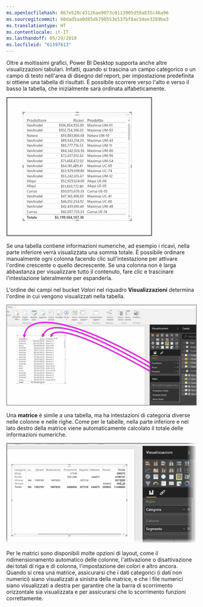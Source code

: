 ```yaml
---
ms.openlocfilehash: 867e528c43126ae9073c0113905d59a835c46a96
ms.sourcegitcommit: 60dad5aa0d85db790553e537bf8ac34ee3289ba3
ms.translationtype: HT
ms.contentlocale: it-IT
ms.lasthandoff: 05/29/2019
ms.locfileid: "61397613"
---
```

Oltre a moltissimi grafici, Power BI Desktop supporta anche altre visualizzazioni tabulari. Infatti, quando si trascina un campo categorico o un campo di testo nell'area di disegno del report, per impostazione predefinita si ottiene una tabella di risultati. È possibile scorrere verso l'alto e verso il basso la tabella, che inizialmente sarà ordinata alfabeticamente.

![](media/3-6-create-tables-matrixes/3-6_1.png)

Se una tabella contiene informazioni numeriche, ad esempio i ricavi, nella parte inferiore verrà visualizzata una somma totale. È possibile ordinare manualmente ogni colonna facendo clic sull'intestazione per attivare l'ordine crescente o quello decrescente. Se una colonna non è larga abbastanza per visualizzare tutto il contenuto, fare clic e trascinare l'intestazione lateralmente per espanderla.

L'ordine dei campi nel bucket *Valori* nel riquadro **Visualizzazioni** determina l'ordine in cui vengono visualizzati nella tabella.

![](media/3-6-create-tables-matrixes/3-6_2.png)

Una **matrice** è simile a una tabella, ma ha intestazioni di categoria diverse nelle colonne e nelle righe. Come per le tabelle, nella parte inferiore e nel lato destro della matrice viene automaticamente calcolato il totale delle informazioni numeriche.

![](media/3-6-create-tables-matrixes/3-6_3.png)

Per le matrici sono disponibili molte opzioni di layout, come il ridimensionamento automatico delle colonne, l'attivazione o disattivazione dei totali di riga e di colonna, l'impostazione dei colori e altro ancora. Quando si crea una matrice, assicurarsi che i dati categorici (i dati non numerici) siano visualizzati a sinistra della matrice, e che i file numerici siano visualizzati a destra per garantire che la barra di scorrimento orizzontale sia visualizzata e per assicurarsi che lo scorrimento funzioni correttamente.

